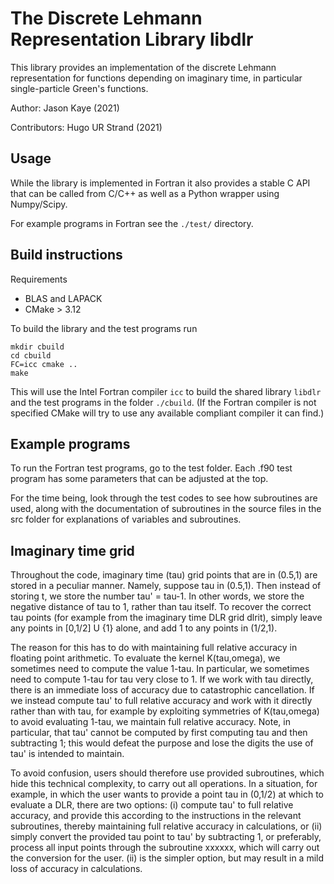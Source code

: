 
# The Discrete Lehmann Representation Library **libdlr**

This library provides an implementation of the discrete
Lehmann representation for functions depending on imaginary time,
in particular single-particle Green's functions.

Author: Jason Kaye (2021)

Contributors: Hugo UR Strand (2021)

## Usage

While the library is implemented in Fortran it also provides a stable C API
that can be called from C/C++ as well as a Python wrapper using Numpy/Scipy.

For example programs in Fortran see the `./test/` directory.

## Build instructions

Requirements
- BLAS and LAPACK
- CMake > 3.12

To build the library and the test programs run

```
mkdir cbuild
cd cbuild
FC=icc cmake ..
make
```

This will use the Intel Fortran compiler `icc` to build the shared library `libdlr` and the test programs in the folder `./cbuild`. (If the Fortran compiler is not specified CMake will try to use any available compliant compiler it can find.)

## Example programs

To run the Fortran test programs, go to the test folder. Each .f90 test program has some
parameters that can be adjusted at the top.

For the time being, look through the test codes to see how
subroutines are used, along with the documentation of subroutines in the
source files in the src folder for explanations of variables and
subroutines.

## Imaginary time grid

Throughout the code, imaginary time (tau) grid points that are in
(0.5,1) are stored in a peculiar manner. Namely, suppose tau in (0.5,1).
Then instead of storing t, we store the number tau' = tau-1. In other words,
we store the negative distance of tau to 1, rather than tau itself. To
recover the correct tau points (for example from the imaginary time DLR
grid dlrit), simply leave any points in [0,1/2] U {1} alone, and add 1 to any
points in (1/2,1).

The reason for this has to do with maintaining full relative accuracy in
floating point arithmetic. To evaluate the kernel K(tau,omega), we
sometimes need to compute the value 1-tau. In particular, we sometimes
need to compute 1-tau for tau very close to 1. If we work with tau
directly, there is an immediate loss of accuracy due to catastrophic
cancellation. If we instead compute tau' to full relative accuracy and
work with it directly rather than with tau, for example by exploiting
symmetries of K(tau,omega) to avoid evaluating 1-tau, we maintain full
relative accuracy. Note, in particular, that tau' cannot be computed by
first computing tau and then subtracting 1; this would defeat the
purpose and lose the digits the use of tau' is intended to maintain.

To avoid confusion, users should therefore use provided subroutines,
which hide this technical complexity, to carry out all operations. In a
situation, for example, in which the user wants to provide a point tau
in (0,1/2) at which to evaluate a DLR, there are two options: (i)
compute tau' to full relative accuracy, and provide this according to
the instructions in the relevant subroutines, thereby maintaining full
relative accuracy in calculations, or (ii) simply convert the provided
tau point to tau' by subtracting 1, or preferably, process all input
points through the subroutine xxxxxx, which will carry out the
conversion for the user. (ii) is the simpler option, but may result in a
mild loss of accuracy in calculations.
